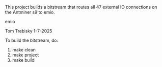 This project builds a bitstream that routes all 47
external IO connections on the Antminer s9
to emio.

emio

Tom Trebisky  1-7-2025

To build the bitstream, do:

1.  make clean
1.  make project
1.  make build

